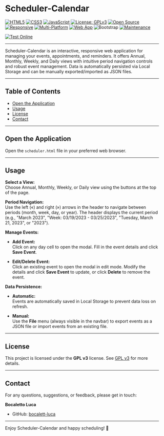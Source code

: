 # Scheduler-Calendar

[![HTML5](https://img.shields.io/badge/HTML5-E34F26?style=flat-square&logo=html5&logoColor=white)](https://developer.mozilla.org/en-US/docs/Web/Guide/HTML/HTML5)
[![CSS3](https://img.shields.io/badge/CSS3-1572B6?style=flat-square&logo=css3&logoColor=white)](https://developer.mozilla.org/en-US/docs/Web/CSS)
[![JavaScript](https://img.shields.io/badge/JavaScript-F7DF1E?style=flat-square&logo=javascript&logoColor=black)](https://developer.mozilla.org/en-US/docs/Web/JavaScript)
[![License: GPLv3](https://img.shields.io/badge/License-GPLv3-blue?style=flat-square)](LICENSE)
[![Open Source](https://img.shields.io/badge/Open%20Source-Yes-brightgreen?style=flat-square)]()
[![Responsive](https://img.shields.io/badge/Responsive-Yes-blue?style=flat-square)]()
[![Multi-Platform](https://img.shields.io/badge/Multi--Platform-Yes-blueviolet?style=flat-square)]()
[![Web App](https://img.shields.io/badge/Web%20App-Yes-orange?style=flat-square)]()
![Bootstrap](https://img.shields.io/badge/Style-Bootstrap-7952B3.svg)
[![Maintenance](https://img.shields.io/badge/Maintained-Yes-brightgreen.svg)](https://github.com/bocaletto-luca)

[![Test Online](https://img.shields.io/badge/Test%20Online-Click%20Here-brightgreen?style=for-the-badge)](https://bocaletto-luca.github.io/Scheduler-Calendar/)

---

Scheduler-Calendar is an interactive, responsive web application for managing your events, appointments, and reminders. It offers Annual, Monthly, Weekly, and Daily views with intuitive period navigation controls and robust event management. Data is automatically persisted via Local Storage and can be manually exported/imported as JSON files.

---

## Table of Contents

- [Open the Application](#open-the-application)
- [Usage](#usage)
- [License](#license)
- [Contact](#contact)

---

## Open the Application

Open the `scheduler.html` file in your preferred web browser.

---

## Usage

**Select a View:**  
Choose Annual, Monthly, Weekly, or Daily view using the buttons at the top of the page.

**Period Navigation:**  
Use the left («) and right (») arrows in the header to navigate between periods (month, week, day, or year). The header displays the current period (e.g., "March 2023", "Week: 03/19/2023 - 03/25/2023", "Tuesday, March 21, 2023", or "2023").

**Manage Events:**

- **Add Event:**  
  Click on any day cell to open the modal. Fill in the event details and click **Save Event**.

- **Edit/Delete Event:**  
  Click an existing event to open the modal in edit mode. Modify the details and click **Save Event** to update, or click **Delete** to remove the event.

**Data Persistence:**

- **Automatic:**  
  Events are automatically saved in Local Storage to prevent data loss on refresh.
  
- **Manual:**  
  Use the **File** menu (always visible in the navbar) to export events as a JSON file or import events from an existing file.

---

## License

This project is licensed under the **GPL v3** license. See [GPL v3](https://www.gnu.org/licenses/gpl-3.0) for more details.

---

## Contact

For any questions, suggestions, or feedback, please get in touch:

**Bocaletto Luca**  
- GitHub: [bocalett-luca](https://github.com/bocalett-luca)  

---

Enjoy Scheduler-Calendar and happy scheduling! 🚀
